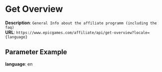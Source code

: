 # Get Overview

**Description**: `General Info about the affiliate programm (including the faq)` \
**URL**: `https://www.epicgames.com/affiliate/api/get-overview?locale={language}`

## Parameter Example
**language**: en
